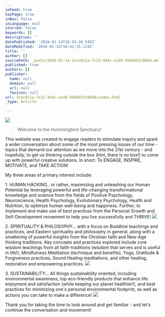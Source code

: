 ```yaml
---
inFeed: true
hasPage: true
inNav: false
inLanguage: null
starred: false
keywords: []
description: ''
datePublished: '2016-01-14T10:43:20.545Z'
dateModified: '2016-01-14T10:41:15.124Z'
title: ''
author: []
sourcePath: _posts/2016-01-14-3cec011a-7c22-4d4c-a1d9-9569453c084d.md
published: true
authors: []
publisher:
  name: null
  domain: null
  url: null
  favicon: null
url: 3cec011a-7c22-4d4c-a1d9-9569453c084d/index.html
_type: Article

---
```

![](https://the-grid-user-content.s3-us-west-2.amazonaws.com/2a8dd7c8-21f7-412f-870e-a51522334a44.jpg)

> Welcome to the Hummingbird Sanctuary!

This website was created to engage readers to stimulate inquiry and spark a wider conversation about some of the most pressing issues of our time - topics that demand our attention as we move into the 21st century - and hopefully, to get us thinking outside the box (hint, there is no box!) to come up with powerful creative solutions. In short: To ENGAGE, INSPIRE, MOTIVATE, and TAKE ACTION!

My three areas of primary interest include: 

1\. HUMAN HACKING.. or rather, maximizing and unleashing our Human Potential by leveraging powerful and life-changing transformational knowledge and science from the fields of Positive Psychology, Neuroscience, Health Psychology, Evolutionary Psychology, Health and Nutrition, to optimize human well-being and happiness.  Further, to implement and make use of best practices from the Personal Growth and Self-Development movement to help you live successfully and THRIVE! ![](https://the-grid-user-content.s3-us-west-2.amazonaws.com/c0247985-97d1-427b-a66e-7a8cf6a3e7a6.png)

2\. SPIRITUALITY & PHILOSOPHY... with a focus on Buddhist teachings and practices, and Eastern spirituality and philosophy in general, along with a smattering of powerful insights from the Christian faith and New-Age thinking traditions. Key concepts and practices explored include core wisdom teachings from all faith-traditions (wisdom that serves and is useful in life!), Mindfulness Meditation (technique and benefits), Yoga, Gratitude & Forgiveness practices, Sound Healing meditations, and other healing, restorative and empowering practices.
![](https://the-grid-user-content.s3-us-west-2.amazonaws.com/e1730f28-a2cb-4133-a74d-c862917dd44c.jpg)

3\. SUSTAINABILITY... All things sustainability oriented, including environmental awareness, top eco-friendly products that enhance life enjoyment and satisfaction (while keeping our planet healthier!), and best practices for minimizing one's personal environmental footprint, as well as actions you can take to make a difference!
![](https://the-grid-user-content.s3-us-west-2.amazonaws.com/2de1ceba-e564-4607-8f0c-988880ff5665.jpg)

Thank you for taking the time to look around and get familiar - and let's continue the conversation and movement!